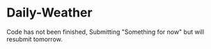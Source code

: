 # Daily-Weather
Code has not been finished, 
Submitting "Something for now" but will resubmit tomorrow.

